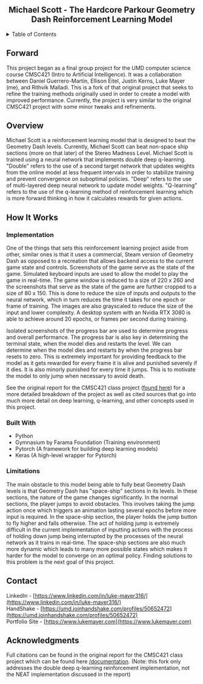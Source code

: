 <div align="center">
<h2> Michael Scott - The Hardcore Parkour Geometry Dash Reinforcement Learning Model </h2>
</div>

<!-- TABLE OF CONTENTS -->
<details>
  <summary>Table of Contents</summary>
  <ol>
    <li>
      <a href="#forward">Forward</a>
    </li>
    <li>
      <a href="#overview">Overview</a>
    </li>
    <li>
      <a href="how-it-works">How It Works</a>
      <ul>
        <li><a href="#implementation">Implementation</a></li>
        <li><a href="#built-with">Built With</a></li>
        <li><a href="#limitations">Limitations</a></li>
      </ul>
    </li>
    <li><a href="#contact">Contact</a></li>
    <li><a href="#acknowledgments">Acknowledgments</a></li>
  </ol>
</details>

## Forward

This project began as a final group project for the UMD computer science course CMSC421 (Intro to Artificial Intelligence). It was a collaboration between Daniel Guerrero-Martin, Ellison Eitel, Justin Kerns, Luke Mayer (me), and Rithvik Malladi. This is a fork of that original project that seeks to refine the training methods originally used in order to create a model with improved performance. Currently, the project is very similar to the original CMSC421 project with some
minor tweaks and refinements.

## Overview

Michael Scott is a reinforcement learning model that is designed to beat the Geometry Dash levels. Currently, Michael Scott can beat non-space ship sections (more on that later) of the Stereo Madness Level. Michael Scott is trained using a neural network that implements double deep q-learning. "Double" refers to the use of a second target network that updates weights from the online model at less frequent intervals in order to stabilize training and prevent convergence on suboptimal policies. "Deep" refers to the use of multi-layered deep neural network to update model weights. "Q-learning" refers to the use of the q-learning method of reinforcement learning which is more forward thinking in how it calculates rewards for given actions.

## How It Works

### Implementation

One of the things that sets this reinforcement learning project aside from other, similar ones is that it uses a commercial, Steam version of Geometry Dash as opposed to a recreation that allows backend access to the current game state and controls. Screenshots of the game serve as the state of the game. Simulated keyboard inputs are used to allow the model to play the game in real-time. The game window is reduced to a size of 220 x 260 and the screenshots that serve as the state of the game are further cropped to a size of 80 x 150. This is done to reduce the size of inputs and outputs to the neural network, which in turn reduces the time it takes for one epoch or frame of training. The images are also grayscaled to reduce the size of the input and lower complexity. A desktop system with an Nvidia RTX 3080 is able to achieve around 20 epochs, or frames per second during training.

Isolated screenshots of the progress bar are used to determine progress and overall performance. The progress bar is also key in determining the terminal state, when the model dies and restarts the level. We can determine when the model dies and restarts by when the progress bar resets to zero. This is extremely important for providing feedback to the model as it gets rewarded for every frame it is alive and punished severely if it dies. It is also minorly punished for every time it jumps. This is to motivate the model to only jump when necessary to avoid death.

See the original report for the CMSC421 class project ([found here](/documentation/)) for a more detailed breakdown of the project as well as cited sources that go into much more detail on deep learning, q-learning, and other concepts used in this project.

### Built With

- Python
- Gymnasium by Farama Foundation (Training environment)
- Pytorch (A framework for building deep learning models)
- Keras (A high-level wrapper for Pytorch)

### Limitations

The main obstacle to this model being able to fully beat Geometry Dash levels is that Geometry Dash has "space-ship" sections in its levels. In these sections, the nature of the game changes significantly. In the normal sections, the player jumps to avoid obstacles. This involves taking the jump action once which triggers an animation lasting several epochs before more input is required. In the space-ship section, the player holds the jump button to fly higher and falls otherwise. The act of holding jump is extremely difficult in the current implementation of inputting actions with the process of holding down jump being interrupted by the processes of the neural network as it trains in real-time. The space-ship sections are also much more dynamic which leads to many more possible states which makes it harder for the model to converge on an optimal policy. Finding solutions to this problem is the next goal of this project.

## Contact

LinkedIn - [https://www.linkedin.com/in/luke-mayer316/](https://www.linkedin.com/in/luke-mayer316/)  
HandShake - [https://umd.joinhandshake.com/profiles/50652472](https://umd.joinhandshake.com/profiles/50652472)  
Portfolio Site - [https://www.lukemayer.com](https://www.lukemayer.com)

## Acknowledgments

Full citations can be found in the original report for the CMSC421 class project which can be found here [/documentation](/documentation). (Note: this fork only addresses the double deep q-learning reinforcement implementation, not the NEAT implementation discussed in the report)
